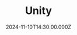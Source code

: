 ---
video:
  type: vimeo
  id: 1028282453
speaker:
  permalink: codey-friesen
  name: Codey Friesen
title: Unity
image: https://i.imgur.com/qoZf2nf.png
date: 2024-11-10T14:30:00.000Z
---